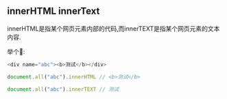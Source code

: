 ## innerHTML innerText

innerHTML是指某个网页元素内部的代码,而innerTEXT是指某个网页元素的文本内容.

举个🌰:

```js
<div name="abc"><b>测试</b></div>

document.all("abc").innerHTML // <b>测试</b>

document.all("abc").innerTEXT // 测试
```





